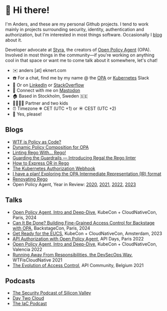 # 👋 Hi there!

I'm Anders, and these are my personal Github projects. I tend to work mainly in projects surrounding security, identity, authentication and authorization, but I'm interested in most things software. Occasionally I [blog](https://www.eknert.com/blog) about it.

Developer advocate at [Styra](https://www.styra.com), the creators of [Open Policy Agent](https://www.openpolicyagent.org/) (OPA). Involved in most things in the community—if you're working on anything cool in that space or want me to come talk about it somewhere, let's chat!

- ✉️ anders \[at\] eknert.com
- ☎️ For a chat, find me by my name @ the [OPA](https://openpolicyagent.slack.com) or [Kubernetes](https://kubernetes.slack.com) Slack
- 📨 Or on [LinkedIn](https://www.linkedin.com/in/anderseknert/) or [StackOverflow](https://stackoverflow.com/users/11849243/devoops)
- 🐘 Connect with me on [Mastodon](https://swecyb.com/@anderseknert)
- 🏠 Based in Stockholm, Sweden 🇸🇪
- 👨‍👩‍👧‍👦 Partner and two kids
- ⏰ Timezone ❄ CET (UTC +1) or ☀️ CEST (UTC +2)
- 🍺 Yes, please!

## Blogs

- [WTF is Policy as Code?](https://blog.container-solutions.com/what-is-policy-as-code)
- [Dynamic Policy Composition for OPA](https://www.styra.com/blog/dynamic-policy-composition-for-opa/)
- [Linting Rego With... Rego!](https://www.styra.com/blog/linting-rego-with-rego/)
- [Guarding the Guardrails — Introducing Regal the Rego linter](https://www.styra.com/blog/guarding-the-guardrails-introducing-regal-the-rego-linter/)
- [How to Express OR in Rego](https://www.styra.com/blog/how-to-express-or-in-rego/)
- [The Kubernetes Authorization Webhook](https://www.styra.com/blog/kubernetes-authorization-webhook/)
- [I have a plan! Exploring the OPA Intermediate Representation (IR) format](https://blog.openpolicyagent.org/i-have-a-plan-exploring-the-opa-intermediate-representation-ir-format-7319cd94b37d)
- [Renovating Rego](https://www.styra.com/blog/renovating-rego/)
- Open Policy Agent, Year in Review: [2020](https://blog.openpolicyagent.org/open-policy-agent-2020-year-in-review-dc25b60308d7), [2021](https://blog.openpolicyagent.org/open-policy-agent-2021-year-in-review-f334244868e0), [2022](https://blog.openpolicyagent.org/open-policy-agent-2022-year-in-review-79324ad54535), [2023](https://blog.openpolicyagent.org/open-policy-agent-2023-year-in-review-4c12df22e351)

## Talks

- [Open Policy Agent, Intro and Deep-Dive](https://www.youtube.com/watch?v=hENwFyrtm1g), KubeCon + CloudNativeCon, Paris, 2024
- [Can It Be Done? Building Fine-Grained Access Control for Backstage with OPA](https://www.youtube.com/watch?v=N0n_czYo_kE), BackstageCon, Paris, 2024
- [Get Ready for the EUCS](https://www.youtube.com/watch?v=XoWf4QcSbDw), KubeCon + CloudNativeCon, Amsterdam, 2023
- [API Authorization with Open Policy Agent](https://www.youtube.com/watch?v=SC5tgMbRr88), API Days, Paris 2022
- [Open Policy Agent, Intro and Deep-Dive](https://www.youtube.com/watch?v=MhyQxIp1H58&), KubeCon + CloudNativeCon, Valencia 2022
- [Running Away From Responsibilities, the DevSecOps Way](https://www.youtube.com/watch?v=RwsyMLyl8O0), WTFisCloudNative 2021
- [The Evolution of Access Control](https://www.youtube.com/watch?v=Ka2zNpIKQ_w), API Community, Belgium 2021

## Podcasts

- [The Security Podcast of Silicon Valley](https://open.spotify.com/episode/5DaTLHieDRhI8iKZA7wdl0?si=naE8AVyxT86-ZOX9zaRz2A)
- [Day Two Cloud](https://packetpushers.net/podcast/day-two-cloud-145-using-open-policy-agent-for-cloud-native-policy-enforcement/)
- [The IaC Podcast](https://www.theiacpodcast.com/episode/open-policy-agent)
